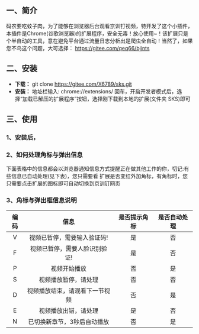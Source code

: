 ## 一、简介
码农要吃蚊子肉，为了能够在浏览器后台观看京训钉视频，特开发了这个小插件，本插件是Chrome(谷歌浏览器)的扩展程序，安全无毒！放心使用~！该扩展只是个半自动的工具，意在避免平台通过流量日志分析出是爬虫全自动！当然了，如果您不鸟这个问题，大可选择： https://gitee.com/qeq66/bjjnts

## 二、安装
- **下载：** git clone https://gitee.com/X6789/sks.git
- **安装：** 地址栏输入: chrome://extensions/ 回车，开启开发者模式后，选择“加载已解压的扩展程序”按钮，选择刚下载到本地的扩展(文件夹 SKS)即可

## 三、使用
### 1、安装后，

### 2、如何处理角标与弹出信息
下面表格中的信息都会以浏览器通知信息方式提醒正在做其他工作的你，切记:有些信息已自动处理(见下表)，您只需要看 扩展是否变红外加角标，有角标时，您只需要点击扩展的图标即可自动切换到京训钉网页

### 3、角标与弹出框信息说明
|  编码  | 信息 |    是否提示角标   |  是否自动处理 |
| :----: | :--: | :--------: | :--------: | 
| V | 视频已暂停，需要输入验证码! | 是 | 否 |
| F | 视频已暂停，需要人脸识别验证! | 是 | 否 |
| P | 视频开始播放 | 否 | 是 |
| S | 视频播放暂停，请处理 | 否 | 否 |
| D | 视频播放结束，请观看下一节视频 | 否 |  是 |
| E | 视频播放出错，请处理 | 是 | 否 |
| N | 已切换新章节，3秒后自动播放 | 否 |  是 |